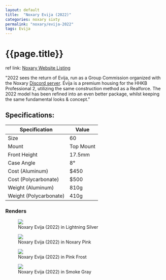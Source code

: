 ```yaml
---
layout: default
title:  "Noxary Evija (2022)"
categories: noxary sixty
permalink: "noxary/evija-2022"
tags: Evija
---
```

# {{page.title}}

ref link: [Noxary Website Listing](https://noxary.co/collections/evija-2022/products/evija-2022)

"2022 sees the return of Evija, run as a Group Commission organized with the Noxary [Discord server](https://discord.gg/noxary). Evija is a premium housing for the HHKB Professional 2, utilizing the same construction method as a Realforce. The 2022 model has been refined into an even better package, whilst keeping the same fundamental looks & concept."

## Specifications:

| Specification | Value |
|---|---|
| Size | 60 |
| Mount | Top Mount |
| Front Height | 17.5mm |
| Case Angle | 8° |
| Cost (Aluminum)| $450 |
| Cost (Polycarbonate)| $500 |
| Weight (Aluminum) | 810g |
| Weight (Polycarbonate) | 410g |

### Renders
<figure>
  <img src="{{ 'assets/images/noxary/evija-2022/noxary-evija-2022-lightning-silver.png' | relative_url }}">
  <figcaption>Noxary Evija (2022) in Lightning Silver</figcaption>
</figure>

<figure>
  <img src="{{ 'assets/images/noxary/evija-2022/noxary-evija-2022-noxary-pink.png' | relative_url }}">
  <figcaption>Noxary Evija (2022) in Noxary Pink</figcaption>
</figure>

<figure>
  <img src="{{ 'assets/images/noxary/evija-2022/noxary-evija-2022-pink-frost.png' | relative_url }}">
  <figcaption>Noxary Evija (2022) in Pink Frost</figcaption>
</figure>

<figure>
  <img src="{{ 'assets/images/noxary/evija-2022/noxary-evija-2022-smoke-gray.png' | relative_url }}">
  <figcaption>Noxary Evija (2022) in Smoke Gray</figcaption>
</figure>
